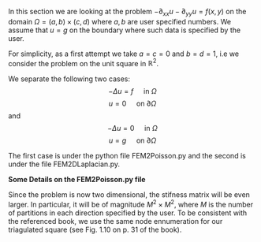 In this section we are looking at the problem $-\partial_{xx} u - \partial_{yy} u = f(x,y)$ on the domain $\Omega = (a,b)\times(c,d)$ where $a,b$ are user specified numbers. We assume that $u=g$ on the boundary where such data is specified by the user. 

For simplicity, as a first attempt we take $a=c=0$ and $b=d=1$, i.e we consider the problem on the unit square in $\mathbb{R}^2$.

We separate the following two cases: 
$$-\Delta u=f \quad \text{ in } \Omega$$
$$u = 0 \quad \text{ on } \partial \Omega$$ 
and
$$-\Delta u=0 \quad \text{ in } \Omega$$
$$u = g \quad \text{ on } \partial \Omega$$ 

The first case is under the python file FEM2Poisson.py and the second is under the file FEM2DLaplacian.py.

**Some Details on the FEM2Poisson.py file**

Since the problem is now two dimensional, the stifness matrix will be even larger. In particular, it will be of magnitude $M^2 \times M^2$, where $M$ is the number of partitions in each direction specified by the user. To be consistent with the referenced book, we use the same node ennumeration for our triagulated square (see Fig. 1.10 on p. 31 of the book).